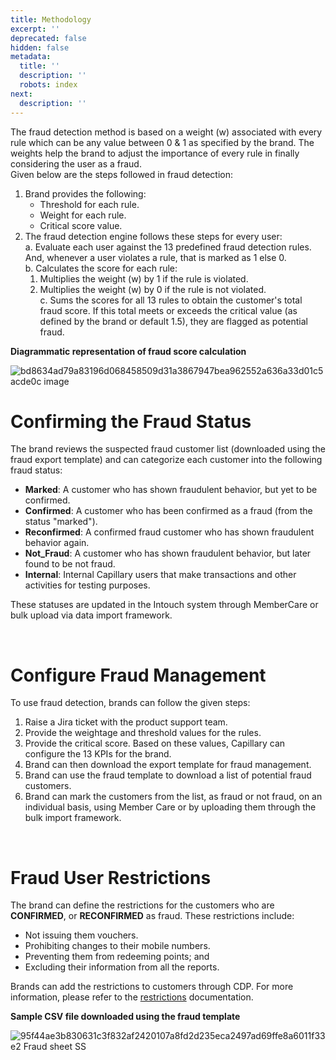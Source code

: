 ```yaml
---
title: Methodology
excerpt: ''
deprecated: false
hidden: false
metadata:
  title: ''
  description: ''
  robots: index
next:
  description: ''
---
```

The fraud detection method is based on a weight (w) associated with every rule which can be any value between 0 & 1 as specified by the brand. The weights help the brand to adjust the importance of every rule in finally considering the user as a fraud.\
Given below are the steps followed in fraud detection:

1. Brand provides the following:
   * Threshold for each rule.
   * Weight for each rule.
   * Critical score value.
2. The fraud detection engine follows these steps for every user:\
   a. Evaluate each user against the 13 predefined fraud detection rules. And, whenever a user violates a rule, that is marked as 1 else 0.\
   b. Calculates the score for each rule: 
   1. Multiplies the weight (w) by 1 if the rule is violated.
   2. Multiplies the weight (w) by 0 if the rule is not violated.\
      c. Sums the scores for all 13 rules to obtain the customer's total fraud score. If this total meets or exceeds the critical value (as defined by the brand or default 1.5), they are flagged as potential fraud.

**Diagrammatic representation of fraud score calculation**

![bd8634ad79a83196d068458509d31a3867947bea962552a636a33d01c5acde0c image](https://files.readme.io/bd8634ad79a83196d068458509d31a3867947bea962552a636a33d01c5acde0c-image.png)

# Confirming the Fraud Status

The brand reviews the suspected fraud customer list (downloaded using the fraud export template) and can categorize each customer into the following fraud status:

* **Marked**: A customer who has shown fraudulent behavior, but yet to be confirmed.
* **Confirmed**: A customer who has been confirmed as a fraud (from the status "marked").
* **Reconfirmed**: A confirmed fraud customer who has shown fraudulent behavior again.
* **Not\_Fraud**: A customer who has shown fraudulent behavior, but later found to be not fraud.
* **Internal**: Internal Capillary users that make transactions and other activities for testing purposes.

These statuses are updated in the Intouch system through MemberCare or bulk upload via data import framework.

<br />

# Configure Fraud Management

To use fraud detection, brands can follow the given steps:

1. Raise a Jira ticket with the product support team.
2. Provide the weightage and threshold values for the rules.
3. Provide the critical score. Based on these values, Capillary can configure the 13 KPIs for the brand.
4. Brand can then download the export template for fraud management.
5. Brand can use the fraud template to download a list of potential fraud customers.
6. Brand can mark the customers from the list, as fraud or not fraud, on an individual basis, using Member Care or by uploading them through the bulk import framework.

<br />

# Fraud User Restrictions

The brand can define the restrictions for the customers who are **CONFIRMED**, or **RECONFIRMED** as fraud. These restrictions include:

* Not issuing them vouchers.
* Prohibiting changes to their mobile numbers.
* Preventing them from redeeming points; and
* Excluding their information from all the reports.

Brands can add the restrictions to customers through CDP. For more information, please refer to the [restrictions](https://docs.capillarytech.com/docs/setup_customer#suspended-fraud-suspected-fraud-confirmed-and-internal-customer-status) documentation.

**Sample CSV file downloaded using the fraud template**

![95f44ae3b830631c3f832af2420107a8fd2d235eca2497ad69ffe8a6011f33e2 Fraud sheet SS](https://files.readme.io/95f44ae3b830631c3f832af2420107a8fd2d235eca2497ad69ffe8a6011f33e2-Fraud_sheet_SS.png)
